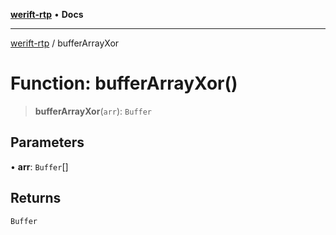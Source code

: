[**werift-rtp**](../README.md) • **Docs**

***

[werift-rtp](../globals.md) / bufferArrayXor

# Function: bufferArrayXor()

> **bufferArrayXor**(`arr`): `Buffer`

## Parameters

• **arr**: `Buffer`[]

## Returns

`Buffer`
